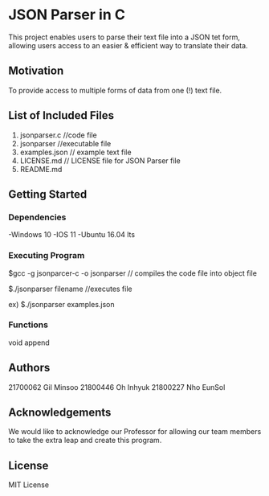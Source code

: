 # JSON Parser in C

This project enables users to parse their text file into a JSON tet form, allowing users access to an easier & efficient way to translate their data.

## Motivation

To provide access to multiple forms of data from one (!) text file.

## List of Included Files

1) jsonparser.c  //code file
2) jsonparser    //executable file
3) examples.json // example text file
4) LICENSE.md    // LICENSE file for JSON Parser file
5) README.md

## Getting Started

### Dependencies

-Windows 10
-IOS 11
-Ubuntu 16.04 lts

### Executing Program

$gcc -g jsonparcer-c -o jsonparser 
 // compiles the code file into object file
 
 $./jsonparser filename
 //executes file
 
 ex) $./jsonparser examples.json

### Functions 

void append 

## Authors

21700062 Gil Minsoo
21800446 Oh Inhyuk
21800227 Nho EunSol
## Acknowledgements

We would like to acknowledge our Professor for allowing our team members to take the extra leap and create this program. 

## License

MIT License
